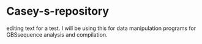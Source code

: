 # Casey-s-repository
editing text for a test. I will be using this for data manipulation programs for GBSsequence analysis and compilation.

